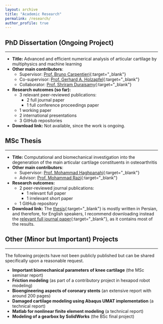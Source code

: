 ```yaml
---
layout: archive
title: "Academic Research"
permalink: /research/
author_profile: true
---
```


## PhD Dissertation (Ongoing Project)
-------
  * **Title:** Advanced and efficient numerical analysis of articular cartilage by multiphysics and machine learning
  * **Other main contributors**:
      * Supervisor: [Prof. Bruno Carpentieri](https://www.unibz.it/en/faculties/computer-science/academic-staff/person/38064-bruno-carpentieri){:target="_blank"}
      * Co-supervisor: [Prof. Gerhard A. Holzapfel](https://www.biomech.tugraz.at/){:target="_blank"}
      * Collaborator: [Prof. Shriram Duraisamy](https://scholar.google.com/citations?user=HtBrxbsAAAAJ&hl=en){:target="_blank"}
  * **Research outcomes (so far):**
      * 3 relevant peer-reviewed publications:
          * 2 full journal paper
          * 1 full conference proceedings paper
      * 1 working paper
      * 2 international presentations
      * 3 GitHub repositories
  * **Download link:** Not available, since the work is ongoing.

## MSc Thesis
-------
  * **Title:** Computational and biomechanical investigation into the degeneration of the main articular cartilage constituents in osteoarthritis
  * **Other main contributors**:
      * Supervisor: [Prof. Mohammad Haghpanahi](http://www.iust.ac.ir/content/892/haghpanahi){:target="_blank"}
      * Advisor: [Prof. Mohammad Razi](https://scholar.google.com/citations?user=Y2XjYRkAAAAJ&hl=en){:target="_blank"}
  * **Research outcomes:**
      * 2 peer-reviewed journal publications:
          * 1 relevant full paper
          * 1 irrelevant short paper
      * 1 GitHub repository
  * **Download link:** The [thesis](https://shayansss.github.io/files/2017_12.pdf){:target="_blank"} is mostly written in Persian, and therefore, for English speakers, I recommend downloading instead the [relevant full journal paper](https://shayansss.github.io/files/2019_09_preprint.pdf){:target="_blank"}, as it contains most of the results.

## Other (Minor but Important) Projects
-------
The following projects have not been publicly published but can be shared specifically upon a reasonable request.
  * **Important biomechanical parameters of knee cartilage** (the MSc seminar report)
  * **Friction modeling** (as part of a contributory project in hexapod robot modeling)
  * **Bioengineering aspects of coronary stents** (an extensive report with around 200 pages)
  * **Damaged cartilage modeling using Abaqus UMAT implementation** (a technical report)
  * **Matlab for nonlinear finite element modeling** (a technical report)
  * **Modeling of a gearbox by SolidWorks** (the BSc final project)